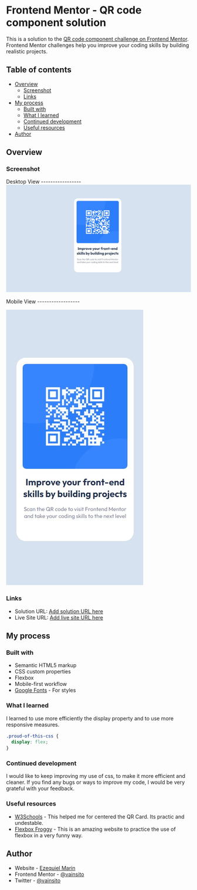 # Frontend Mentor - QR code component solution

This is a solution to the [QR code component challenge on Frontend Mentor](https://www.frontendmentor.io/challenges/qr-code-component-iux_sIO_H). Frontend Mentor challenges help you improve your coding skills by building realistic projects. 

## Table of contents

- [Overview](#overview)
  - [Screenshot](#screenshot)
  - [Links](#links)
- [My process](#my-process)
  - [Built with](#built-with)
  - [What I learned](#what-i-learned)
  - [Continued development](#continued-development)
  - [Useful resources](#useful-resources)
- [Author](#author)


## Overview

### Screenshot
Desktop View -----------------
![](./images/desktop-view.jpg)


Mobile View ------------------


![](./images/mobile-view.jpg)

### Links

- Solution URL: [Add solution URL here](https://your-solution-url.com)
- Live Site URL: [Add live site URL here](https://your-live-site-url.com)

## My process

### Built with

- Semantic HTML5 markup
- CSS custom properties
- Flexbox
- Mobile-first workflow
- [Google Fonts](https://fonts.google.com/) - For styles


### What I learned
I learned to use more efficiently the display property and to use more responsive measures. 
```css
.proud-of-this-css {
  display: flex;
}
```

### Continued development

I would like to keep improving my use of css, to make it more efficient and cleaner. If you find any bugs or ways to improve my code, I would be very grateful with your feedback.


### Useful resources

- [W3Schools](https://www.w3schools.com/) - This helped me for centered the QR Card. Its practic and undestable.
- [Flexbox Froggy](https://flexboxfroggy.com/) - This is an amazing website to practice the use of flexbox in a very funny way.

## Author

- Website - [Ezequiel Marin](https://www.your-site.com)
- Frontend Mentor - [@vainsito](https://www.frontendmentor.io/profile/yourusername)
- Twitter - [@vainsito](https://www.twitter.com/vainsito)

